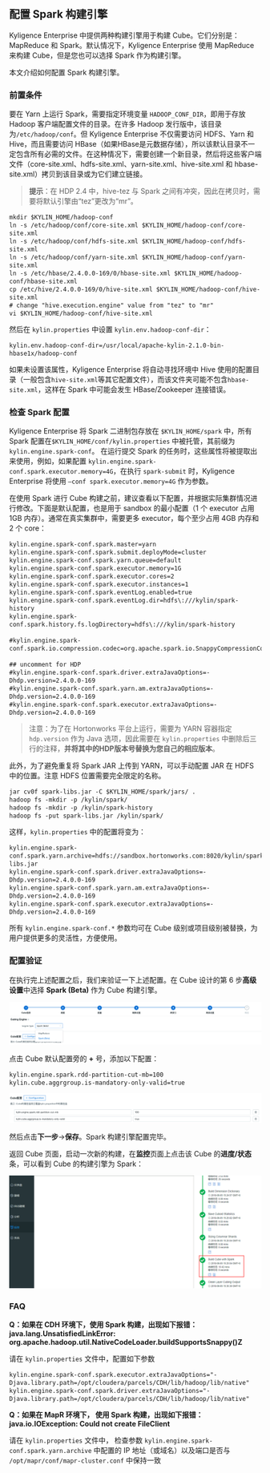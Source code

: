## 配置 Spark 构建引擎

Kyligence Enterprise 中提供两种构建引擎用于构建 Cube。它们分别是：MapReduce 和 Spark。默认情况下，Kyligence Enterprise 使用 MapReduce 来构建 Cube，但是您也可以选择 Spark 作为构建引擎。

本文介绍如何配置 Spark 构建引擎。

### 前置条件

要在 Yarn 上运行 Spark，需要指定环境变量 `HADOOP_CONF_DIR`，即用于存放 Hadoop 客户端配置文件的目录。在许多 Hadoop 发行版中，该目录为`/etc/hadoop/conf`。但 Kyligence Enterprise 不仅需要访问 HDFS、Yarn 和 Hive，而且需要访问 HBase（如果HBase是元数据存储），所以该默认目录不一定包含所有必需的文件。在这种情况下，需要创建一个新目录，然后将这些客户端文件（core-site.xml、hdfs-site.xml、yarn-site.xml、hive-site.xml 和 hbase-site.xml）拷贝到该目录或为它们建立链接。

> **提示**：在 HDP 2.4 中，hive-tez 与 Spark 之间有冲突，因此在拷贝时，需要将默认引擎由“tez”更改为“mr”。

```shell
mkdir $KYLIN_HOME/hadoop-conf
ln -s /etc/hadoop/conf/core-site.xml $KYLIN_HOME/hadoop-conf/core-site.xml
ln -s /etc/hadoop/conf/hdfs-site.xml $KYLIN_HOME/hadoop-conf/hdfs-site.xml
ln -s /etc/hadoop/conf/yarn-site.xml $KYLIN_HOME/hadoop-conf/yarn-site.xml
ln -s /etc/hbase/2.4.0.0-169/0/hbase-site.xml $KYLIN_HOME/hadoop-conf/hbase-site.xml
cp /etc/hive/2.4.0.0-169/0/hive-site.xml $KYLIN_HOME/hadoop-conf/hive-site.xml
# change "hive.execution.engine" value from "tez" to "mr"
vi $KYLIN_HOME/hadoop-conf/hive-site.xml
```

然后在 `kylin.properties` 中设置 `kylin.env.hadoop-conf-dir`：

```properties
kylin.env.hadoop-conf-dir=/usr/local/apache-kylin-2.1.0-bin-hbase1x/hadoop-conf
```

如果未设置该属性，Kyligence Enterprise 将自动寻找环境中 Hive 使用的配置目录（一般包含`hive-site.xml`等其它配置文件），而该文件夹可能不包含`hbase-site.xml`，这样在 Spark 中可能会发生 HBase/Zookeeper 连接错误。

### 检查 Spark 配置

Kyligence Enterprise 将 Spark 二进制包存放在 `$KYLIN_HOME/spark` 中，所有 Spark 配置在`$KYLIN_HOME/conf/kylin.properties` 中被托管，其前缀为 `kylin.engine.spark-conf`。 在运行提交 Spark 的任务时，这些属性将被提取出来使用，例如，如果配置 `kylin.engine.spark-conf.spark.executor.memory=4G`，在执行 `spark-submit` 时，Kyligence Enterprise 将使用 `–conf spark.executor.memory=4G` 作为参数。

在使用 Spark 进行 Cube 构建之前，建议查看以下配置，并根据实际集群情况进行修改。下面是默认配置，也是用于 sandbox 的最小配置（1 个 executor 占用 1GB 内存）。通常在真实集群中，需要更多 executor，每个至少占用 4GB 内存和 2 个 core：

```properties
kylin.engine.spark-conf.spark.master=yarn
kylin.engine.spark-conf.spark.submit.deployMode=cluster
kylin.engine.spark-conf.spark.yarn.queue=default
kylin.engine.spark-conf.spark.executor.memory=1G
kylin.engine.spark-conf.spark.executor.cores=2
kylin.engine.spark-conf.spark.executor.instances=1
kylin.engine.spark-conf.spark.eventLog.enabled=true
kylin.engine.spark-conf.spark.eventLog.dir=hdfs\:///kylin/spark-history
kylin.engine.spark-conf.spark.history.fs.logDirectory=hdfs\:///kylin/spark-history

#kylin.engine.spark-conf.spark.io.compression.codec=org.apache.spark.io.SnappyCompressionCodec

## uncomment for HDP
#kylin.engine.spark-conf.spark.driver.extraJavaOptions=-Dhdp.version=2.4.0.0-169
#kylin.engine.spark-conf.spark.yarn.am.extraJavaOptions=-Dhdp.version=2.4.0.0-169
#kylin.engine.spark-conf.spark.executor.extraJavaOptions=-Dhdp.version=2.4.0.0-169
```

> 注意：为了在 Hortonworks 平台上运行，需要为 YARN 容器指定 `hdp.version` 作为 Java 选项，因此需要在 `kylin.properties` 中删除后三行的注释，**并将其中的HDP版本号替换为您自己的相应版本**。

此外，为了避免重复将 Spark JAR 上传到 YARN，可以手动配置 JAR 在 HDFS 中的位置。注意 HDFS 位置需要完全限定的名称。

```
jar cv0f spark-libs.jar -C $KYLIN_HOME/spark/jars/ .
hadoop fs -mkdir -p /kylin/spark/
hadoop fs -mkdir -p /kylin/spark-history
hadoop fs -put spark-libs.jar /kylin/spark/
```

这样，`kylin.properties` 中的配置将变为：

```properties
kylin.engine.spark-conf.spark.yarn.archive=hdfs://sandbox.hortonworks.com:8020/kylin/spark/spark-libs.jar
kylin.engine.spark-conf.spark.driver.extraJavaOptions=-Dhdp.version=2.4.0.0-169
kylin.engine.spark-conf.spark.yarn.am.extraJavaOptions=-Dhdp.version=2.4.0.0-169
kylin.engine.spark-conf.spark.executor.extraJavaOptions=-Dhdp.version=2.4.0.0-169
```

所有 `kylin.engine.spark-conf.*` 参数均可在 Cube 级别或项目级别被替换，为用户提供更多的灵活性，方便使用。

### 配置验证

在执行完上述配置之后，我们来验证一下上述配置。在 Cube 设计的第 6 步**高级设置**中选择 **Spark (Beta)** 作为 Cube 构建引擎。

![选择 Spark(Beta) 作为构建引擎](images/spark1.cn.png)

点击 Cube 默认配置旁的 **+** 号，添加以下配置：

```properties
kylin.engine.spark.rdd-partition-cut-mb=100
kylin.cube.aggrgroup.is-mandatory-only-valid=true
```

![添加配置](images/spark3.cn.png)

然后点击**下一步**->**保存**。Spark 构建引擎配置完毕。

返回 Cube 页面，启动一次新的构建，在**监控**页面上点击该 Cube 的**进度/状态**条，可以看到 Cube 的构建引擎为 Spark：

![Spark 构建引擎](images/spark2.cn.png)



### FAQ

**Q：如果在 CDH 环境下，使用 Spark 构建，出现如下报错：java.lang.UnsatisfiedLinkError: org.apache.hadoop.util.NativeCodeLoader.buildSupportsSnappy()Z**

请在 `kylin.properties` 文件中，配置如下参数
```properties
kylin.engine.spark-conf.spark.executor.extraJavaOptions="-Djava.library.path=/opt/cloudera/parcels/CDH/lib/hadoop/lib/native"
kylin.engine.spark-conf.spark.driver.extraJavaOptions="-Djava.library.path=/opt/cloudera/parcels/CDH/lib/hadoop/lib/native"
```

**Q：如果在 MapR 环境下， 使用 Spark 构建，出现如下报错：java.io.IOException: Could not create FileClient**

请在 `kylin.properties` 文件中， 检查参数 `kylin.engine.spark-conf.spark.yarn.archive` 中配置的 IP 地址（或域名）以及端口是否与 `/opt/mapr/conf/mapr-cluster.conf` 中保持一致
